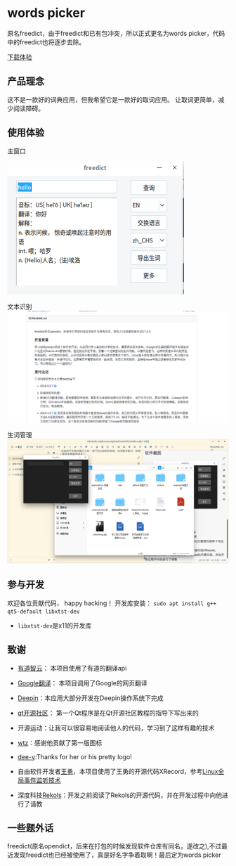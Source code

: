 # words picker

原名freedict，由于freedict和已有包冲突，所以正式更名为words picker，代码中的freedict也将逐步去除。

[下载体验](https://github.com/ziqiangxu/freedict/releases)

## 产品理念

这不是一款好的词典应用，但我希望它是一款好的取词应用。
让取词更简单，减少阅读障碍。

## 使用体验

主窗口

![主窗口](./README/mainwindow.png)

文本识别
![屏幕选词](./README/using.gif)

生词管理
![管理生词](./README/manage_words.gif)

## 参与开发

欢迎各位贡献代码， happy hacking！
开发库安装：
`sudo apt install g++ qt5-default libxtst-dev`
- `libxtst-dev`是x11的开发库

## 致谢

- [有道智云](https://ai.youdao.com)： 本项目使用了有道的翻译api
- [Google翻译](https://translate.google.cn)： 本项目调用了Google的网页翻译
- [Deepin](https://deepin.org)：本应用大部分开发在Deepin操作系统下完成
- [qt开源社区](http://www.qter.org)： 第一个Qt程序是在Qt开源社区教程的指导下写出来的

- 开源运动：让我可以很容易地阅读他人的代码，学习到了这样有趣的技术

- [wtz](https://github.com/zwpwjwtz)：感谢他贡献了第一版图标
- [dee-y](https://github.com/dee-y):Thanks for her or his pretty logo!
- 自由软件开发者[王勇](https://github.com/manateelazycat)，本项目使用了王勇的开源代码XRecord，参考[Linux全局事件监听技术](https://www.jianshu.com/p/80cf81413d31)
- 深度科技[Rekols](https://github.com/Rekols)：开发之前阅读了Rekols的开源代码，并在开发过程中向他进行了请教
  
## 一些题外话

freedict(原名opendict，后来在打包的时候发现软件仓库有同名，遂改之),不过最近发现freedict也已经被使用了，真是好名字争着取啊！最后定为words picker
